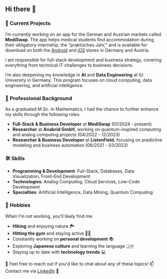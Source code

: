 ## Hi there 👋

### 🔭 Current Projects
I’m currently working on an app for the German and Austrian markets called **MediSwap**. The app helps medical students find accommodation during their obligatory internship, the "praktisches Jahr," and is available for download on both the [Android](https://play.google.com/store/apps/details?id=com.mediswap&hl=de) and [iOS](https://apps.apple.com/de/app/mediswap/id6502787356) stores in Germany and Austria. 

I am responsible for full-stack development and business strategy, covering everything from technical IT challenges to business decisions.

I’m also deepening my knowledge in **AI** and **Data Engineering** at IU University in Germany. This program focuses on cloud computing, data engineering, and artificial intelligence.

### 💼 Professional Background
As a graduated M.Sc. in Mathematics, I had the chance to further enhance my skills through the following roles:
- **Full-Stack & Business Developer** at **MediSwap** (01/2024 - present)
- **Researcher** at **Anabrid GmbH**, working on quantum-inspired computing and analog computing projects (04/2022 - 12/2023)
- **Researcher & Business Developer** at **ListenField**, focusing on predictive modeling and business automation (06/2021 - 03/2022)

### 🛠️ Skills
- **Programming & Development**: Full-Stack, Databases, Data Visualization, Front-End Development
- **Technologies**: Analog Computing, Cloud Services, Low-Code Development
- **Specialties**: Artificial Intelligence, Data Mining, Quantum Computing

### 🌱 Hobbies
When I’m not working, you’ll likely find me:
- **Hiking** and enjoying nature 🏞️
- **Hitting the gym** and staying active 🏋️‍♂️
- Constantly working on **personal development** 📚
- Exploring **Japanese culture** and learning the language 🇯🇵
- Staying up to date with **technology trends** 💻

💬 Feel free to reach out if you'd like to chat about any of these topics!
📫 Contact me via [LinkedIn](https://www.linkedin.com/in/maikel-hajiabadi/) 🔗
